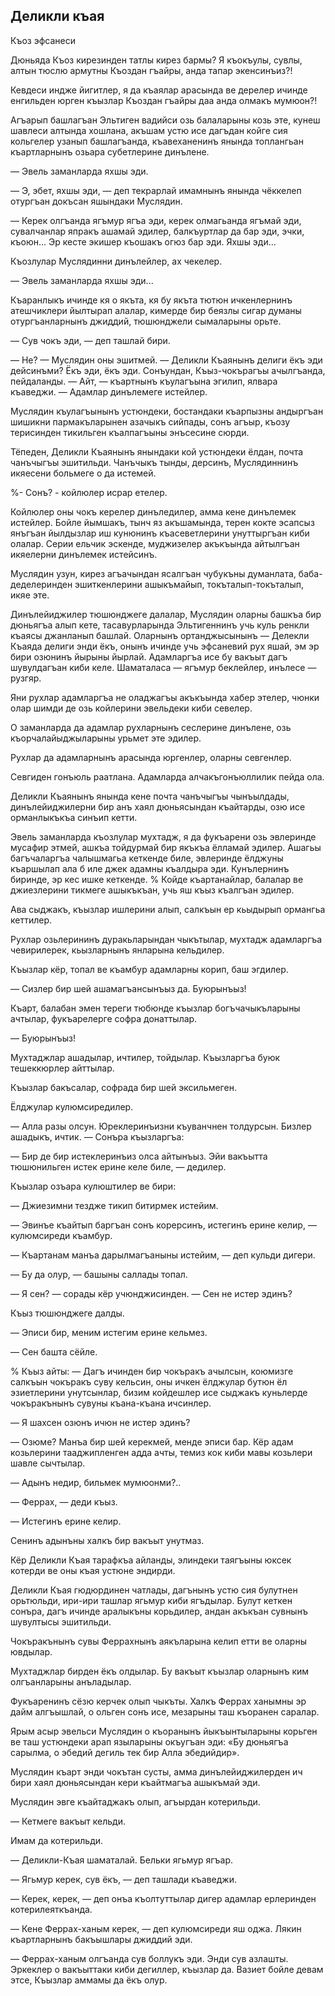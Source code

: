 ## Деликли къая

Къоз эфсанеси

Дюньяда Къоз кирезинден татлы кирез бармы?
Я къокъулы, сувлы, алтын тюслю армутны Къоздан гъайры, анда тапар экенсинъиз?!

Кевдеси индже йигитлер, я да къаялар арасында ве дерелер ичинде енгильден юрген къызлар Къоздан гъайры даа анда олмакъ мумюон?!

Агъарып башлагъан Эльтиген вадийси озь балаларыны козь эте, кунеш шавлеси алтында хошлана, акъшам устю исе дагъдан койге сия кольгелер узанып башлагъанда, къавеханенинъ янында топлангьан къартларнынъ озьара субетлерине динълене.

— Эвель заманларда яхшы эди.

— Э, эбет, яхшы эди, — деп текрарлай имамнынъ янында чёккелеп отургъан докъсан яшындаки Муслядин.

— Керек олгъанда ягъмур ягъа эди, керек олмагьанда ягъмай эди, сувалчанлар япракъ ашамай эдилер, балкъуртлар да бар эди, эчки, къоюн...
Эр кесте экишер къошакъ огюз бар эди.
Яхшы эди...

Къозлулар Муслядинни динълейлер, ах чекелер.

— Эвель заманларда яхшы эди...

Къаранлыкъ ичинде кя о якъта, кя бу якъта тютюн ичкенлернинъ атешчиклери йылтырап алалар, кимерде бир беязлы сигар думаны отургъанларнынъ джиддий, тюшюнджели сымаларыны орьте.

— Сув чокъ эди, — деп ташлай бири.

— Не?
— Муслядин оны эшитмей.
— Деликли Къаянынъ делиги ёкъ эди дейсинъми?
Ёкъ эди, ёкъ эди.
Сонъундан, Къыз-чокърагъы ачылгъанда, пейдаланды.
— Айт, — къартнынъ къулагъына эгилип, ялвара къаведжи.
— Адамлар динълемеге истейлер.

Муслядин къулагъынынъ устюндеки, бостандаки къарпызны андыргъан шишикни пармакъларынен азачыкъ сийпады, сонъ агъыр, къозу терисинден тикильген къалпагъыны энъсесине сюрди.

Тёпеден, Деликли Къаянынъ янындаки кой устюндеки ёлдан, почта чанъчыгъы эшитильди.
Чанъчыкъ тынды, дерсинъ, Муслядиннинъ икяесени больмеге о да истемей.

%- Сонъ? - койлюлер исрар етелер.

Койлюлер оны чокъ керелер динъледилер, амма кене динълемек истейлер.
Бойле йымшакъ, тынч яз акъшамында, терен кокте эсапсыз янъгъан йылдызлар иш кунюнинъ къасеветлерини унуттыргъан киби олалар.
Серии ельчик эскенде, муджизелер акъкъында айтылгъан икяелерни динълемек истейсинъ.

Муслядин узун, кирез агъачындан ясалгъан чубукъны думанлата, баба-деделеринден эшиткенлерини ашыкъмайып, токъталып-токъталып, икяе эте.

Динълейиджилер тюшюнджеге далалар, Муслядин оларны башкъа бир дюньягъа алып кете, тасавурларында Эльтигеннинъ учь куль ренкли къаясы джанланып башлай.
Оларнынъ ортанджысынынъ — Делекли Къаяда делиги энди ёкъ, онынъ ичинде учь эфсаневий рух яшай, эм эр бири озюнинъ йырыны йырлай.
Адамларгъа исе бу вакъыт дагъ шувулдагъан киби келе.
Шаматаласа — ягъмур беклейлер, инълесе — рузгяр.

Яни рухлар адамларгъа не оладжагъы акъкъында хабер этелер, чюнки олар шимди де озь койлерини эвельдеки киби севелер.

О заманларда да адамлар рухларнынъ сеслерине динълене, озь къорчалайыджыларыны урьмет эте эдилер.

Рухлар да адамларнынъ арасында юргенлер, оларны севгенлер.

Севгиден гонъюль раатлана.
Адамларда алчакъгонъюллилик пейда ола.

Деликли Къаянынъ янында кене почта чанъчыгъы чынъылдады, динълейиджилерни бир анъ хаял дюньясындан къайтарды, озю исе орманлыкъкъа синъип кетти.

Эвель заманларда къозлулар мухтадж, я да фукъарени озь эвлеринде мусафир этмей, ашкъа тойдурмай бир якъкъа ёлламай эдилер.
Ашагьы багъчаларгъа чалышмагьа кеткенде биле, эвлеринде ёлджуны къаршылап ала б иле джек адамны къалдыра эди.
Кунълернинъ биринде, эр кес ишке кеткенде.
% Койде къартанайлар, балалар ве джиезлерини тикмеге ашыкъкъан, учь яш къыз къалгъан эдилер.

Ава сыджакъ, къызлар ишлерини алып, салкъын ер кьыдырып ормангьа кеттилер.

Рухлар озьлерининъ дуракьларындан чыкътылар, мухтадж адамларгъа чевирилерек, кьызларнынъ янларына кельдилер.

Къызлар кёр, топал ве къамбур адамларны корип, баш эгдилер.

— Сизлер бир шей ашамагъансынъыз да.
Буюрынъыз!

Къарт, балабан эмен тереги тюбюнде къызлар богъчачыкъларыны ачтылар, фукъарелерге софра донаттылар.

— Буюрынъыз!

Мухтаджлар ашадылар, ичтилер, тойдылар.
Къызларгъа буюк тешеккюрлер айттылар.

Къызлар бакъсалар, софрада бир шей эксильмеген.

Ёлджулар кулюмсиредилер.

— Алла разы олсун.
Юреклеринъизни къуванчнен толдурсын.
Бизлер ашадыкъ, ичтик.
— Сонъра къызларгъа:

— Бир де бир истеклеринъиз олса айтынъыз.
Эйи вакъытта тюшюнильген истек ерине келе биле, — дедилер.

Къызлар озъара кулюштилер ве бири:

— Джиезимни тездже тикип битирмек истейим.

— Эвинъе къайтып баргъан сонъ корерсинъ, истегинъ ерине келир, — кулюмсиреди къамбур.

— Къартанам манъа дарылмагъаныны истейим, — деп кульди дигери.

— Бу да олур, — башыны саллады топал.

— Я сен? — сорады кёр учюнджисинден.
— Сен не истер эдинъ?

Къыз тюшюнджеге далды.

— Эписи бир, меним истегим ерине кельмез.

— Сен башта сёйле.

% Къыз айты:
— Дагъ ичинден бир чокъракъ ачылсын, коюмизге салкъын чокъракъ суву кельсин, оны ичкен ёлджулар бутюн ёл эзиетлерини унутсынлар, бизим койдешлер исе сыджакъ куньлерде чокъракънынъ сувуны къана-къана ичсинлер.

— Я шахсен озюнъ ичюн не истер эдинъ?

— Озюме?
Манъа бир шей керекмей, менде эписи бар.
Кёр адам козьлерини тааджипленген адда ачты, темиз кок киби мавы козьлери шавле сычтылар.

— Адынъ недир, бильмек мумюонми?..

— Феррах, — деди къыз.

— Истегинъ ерине келир.

Сенинъ адынъны халкъ бир вакъыт унутмаз.

Кёр Деликли Къая тарафкъа айланды, элиндеки таягъыны юксек котерди ве оны къая устюне эндирди.

Деликли Къая гюдюрдинен чатлады, дагънынъ устю сия булутнен орьтюльди, ири-ири ташлар ягьмур киби ягъдылар.
Булут кеткен сонъра, дагъ ичинде аралыкъны корьдилер, андан акъкъан сувнынъ шувултысы эшитильди.

Чокъракънынъ сувы Феррахнынъ аякъларына келип етти ве оларны ювдылар.

Мухтаджлар бирден ёкъ олдылар.
Бу вакъыт къызлар оларнынъ ким олгъанларыны анъладылар.

Фукъаренинъ сёзю керчек олып чыкъты.
Халкъ Феррах ханымны эр дайм алгъышлай, о ольген сонъ исе, мезарыны таш къоранен саралар.

Ярым асыр эвельси Муслядин о къоранынъ йыкъынтыларыны корьген ве таш устюндеки арап языларыны окъугъан эди:
«Бу дюньягъа сарылма, о эбедий дегиль тек бир Алла эбедийдир».

Муслядин къарт энди чокътан сусты, амма динълейиджилерден ич бири хаял дюньясындан кери къайтмагъа ашыкъмай эди.

Муслядин эвге къайтаджакъ олып, агъырдан котерильди.

— Кетмеге вакъыт кельди.

Имам да котерильди.

— Деликли-Къая шаматалай.
Бельки ягьмур ягъар.

— Ягьмур керек, сув ёкъ, — деп ташлади къаведжи.

— Керек, керек, — деп онъа къолтуттылар дигер адамлар ерлеринден котерилеяткъанда.

— Кене Феррах-ханым керек, — деп кулюмсиреди яш оджа.
Лякин къартларнынъ бакъышлары джиддий эди.

— Феррах-ханым олгъанда сув боллукъ эди.
Энди сув азлашты.
Эркеклер о вакъыттаки киби дегиллер, къызлар да.
Вазиет бойле девам этсе, Къызлар аммамы да ёкъ олур.
